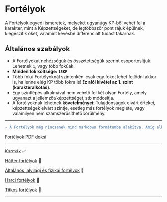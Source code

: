 # Fortélyok

A Fortélyok egyedi ismeretek, melyeket ugyanúgy KP-ből vehet fel a karakter, mint a Képzettségeket, de legtöbbször pont rájuk épülnek, kiegészítik őket, valamint kevésbé differenciált tudást takarnak.

## Általános szabályok

- A Fortélyokat nehézségük és összetettségük szerint csoportosítjuk. Lehetnek `1`, vagy több fokúak.
- **Minden fok költsége: `15KP`**
- Több fokú Fortélyoknál szintenként csak egy fokot lehet fejlődni akkor is, ha lenne elég KP több fokra is! **Ez alól kivétel az 1. szint (karakteralkotás).**
- Egy szintlépés alkalmával nem vehető fel két olyan Fortély, amely ugyanazt a jellemzőt/képzettséget, stb módosítja.
- A fortélyoknak lehetnek **követelményei**: Tulajdonságok elvárt értékei, képzettségek elvárt szintje, esetleg más fortélyok megléte, vagy valamilyen nem számszerűsíthető körülmény.

---

```diff
- A Fortélyok még nincsenek mind markdown formátumba alakítva. Amíg elkészül a konvertálás, addig használd a régi PDF doksit:
```
 
[Fortélyok PDF doksi](https://github.com/kaktusztea/km100/raw/master/km100_03_fortelyok.pdf?raw=true) 

---

[Karmák](031_karmak.md) ✅

[Háttér fortélyok](032_hatter_fortelyok.md) 🚧

[Általános, alvilági és fizikai fortélyok](033_altalanos_fortelyok.md) 🚧

[Harci fortélyok](034_harci_fortelyok.md) 🚧

[Titkos fortélyok](035_titkos_fortelyok.md) 🚧

---
